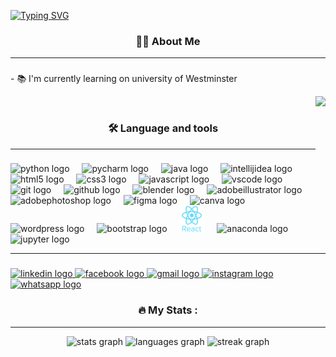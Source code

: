 <a href="https://git.io/typing-svg"><img src="https://readme-typing-svg.demolab.com?font=Fira+Code&weight=500&size=35&pause=1000&color=E6F717&background=FF003100&width=435&lines=Hi+%F0%9F%91%8B!+I'm+Bhathiya+%F0%9F%98%8E;Software+Engineer+Student%F0%9F%98%89;University+of+Westminster+%F0%9F%98%80;From+Sri+Lanka+%E2%9D%A4%EF%B8%8F%E2%80%8D%F0%9F%94%A5%E2%9D%A4%EF%B8%8F%E2%80%8D%F0%9F%94%A5" alt="Typing SVG" withd="100%"/> </a>
   
<h3 align="center">👩‍💻  About Me</h3>
<hr>

###
<div>
  <p align="left">- 📚 I'm currently learning on university of Westminster </p>
</div>

 <img height="200"  align="right" src="https://camo.githubusercontent.com/683e2187241c641430216c864ce93fc5a0e0dfb232c5a01d1c54b54d63aa8cb2/68747470733a2f2f63646e2e6472696262626c652e636f6d2f75736572732f313136323037372f73637265656e73686f74732f333834383931342f70726f6772616d6d65722e676966" />

<br>
<h3 align="center">🛠 Language and tools</h3>
<hr>

###

<div align="left">
  <img src="https://cdn.jsdelivr.net/gh/devicons/devicon/icons/python/python-original.svg" height="40" width="42" alt="python logo"  />
  <img width="12" />
  <img src="https://cdn.jsdelivr.net/gh/devicons/devicon/icons/pycharm/pycharm-original.svg" height="40" width="42" alt="pycharm logo"  />
  <img width="12" />
  <img src="https://cdn.jsdelivr.net/gh/devicons/devicon/icons/java/java-original.svg" height="40" width="42" alt="java logo"  />
  <img width="12" />
  <img src="https://skillicons.dev/icons?i=idea" height="40" width="42" alt="intellijidea logo"  />
  <img width="12" />
  <img src="https://cdn.jsdelivr.net/gh/devicons/devicon/icons/html5/html5-original.svg" height="40" width="42" alt="html5 logo"  />
  <img width="12" />
  <img src="https://cdn.jsdelivr.net/gh/devicons/devicon/icons/css3/css3-original.svg" height="40" width="42" alt="css3 logo"  />
  <img width="12" />
  <img src="https://cdn.jsdelivr.net/gh/devicons/devicon/icons/javascript/javascript-original.svg" height="40" width="42" alt="javascript logo"/>
  <img width="12" />
  <img src="https://cdn.jsdelivr.net/gh/devicons/devicon/icons/vscode/vscode-original.svg" height="40" width="42" alt="vscode logo"  />
  <img width="12" />
  <img src="https://cdn.jsdelivr.net/gh/devicons/devicon/icons/git/git-original.svg" height="40" width="42" alt="git logo"  />
  <img width="12" />
  <img src="https://skillicons.dev/icons?i=github" height="40" width="42" alt="github logo"  />
  <img width="12" />
  
  <img src="https://cdn.jsdelivr.net/gh/devicons/devicon/icons/blender/blender-original.svg" height="40" alt="blender logo"  />
  <img width="12" />
  <img src="https://skillicons.dev/icons?i=ai" height="40" width="42" alt="adobeillustrator logo"  />
  <img width="12" />
  <img src="https://skillicons.dev/icons?i=ps" height="40"  width="42" alt="adobephotoshop logo"  />
  <img width="12" />
  <img src="https://cdn.jsdelivr.net/gh/devicons/devicon/icons/figma/figma-original.svg" height="40" width="42" alt="figma logo"  />
  <img width="12" />
  <img src="https://cdn.jsdelivr.net/gh/devicons/devicon/icons/canva/canva-original.svg" height="40" width="42" alt="canva logo"  />
  <img width="12" />
  
  <img src="https://skillicons.dev/icons?i=wordpress" height="40" alt="wordpress logo"  />
  <img width="12" />
  <img src="https://cdn.jsdelivr.net/gh/devicons/devicon/icons/bootstrap/bootstrap-original.svg" height="40" width="42" alt="bootstrap logo"  />
  <img width="12"/>
  <img src="https://raw.githubusercontent.com/devicons/devicon/master/icons/react/react-original-wordmark.svg" alt="react" width="40" height="42"/> 
  <img width="12" />
  <img src="https://cdn.jsdelivr.net/gh/devicons/devicon/icons/anaconda/anaconda-original.svg" height="40" alt="anaconda logo"  />
  <img width="12" />
  <img src="https://cdn.jsdelivr.net/gh/devicons/devicon/icons/jupyter/jupyter-original.svg" height="40" alt="jupyter logo"  />
  <img width="12"/>
  
</div>

<hr>


###

<div align="left">
  <a href="https://www.linkedin.com/in/bhathiya-sahan-640a26253/" target="_blank">
    <img src="https://raw.githubusercontent.com/maurodesouza/profile-readme-generator/master/src/assets/icons/social/linkedin/default.svg" width="52" height="40" alt="linkedin logo"  />
  </a>
  <a href="https://web.facebook.com/bathiya.bathiya.395" target="_blank">
    <img src="https://raw.githubusercontent.com/maurodesouza/profile-readme-generator/master/src/assets/icons/social/facebook/default.svg" width="52" height="40" alt="facebook logo"  />
  </a>
  <a href="bhathiyasahanedu@gmail.com" target="_blank">
    <img src="https://raw.githubusercontent.com/maurodesouza/profile-readme-generator/master/src/assets/icons/social/gmail/default.svg" width="52" height="40" alt="gmail logo"  />
  </a>
  <a href="https://www.instagram.com/bhathi_br/" target="_blank">
    <img src="https://raw.githubusercontent.com/maurodesouza/profile-readme-generator/master/src/assets/icons/social/instagram/default.svg" width="52" height="40" alt="instagram logo"  />
  </a>
  <a href="0773434633" target="_blank">
    <img src="https://raw.githubusercontent.com/maurodesouza/profile-readme-generator/master/src/assets/icons/social/whatsapp/default.svg" width="52" height="40" alt="whatsapp logo"  />
  </a>

</div>


<h3 align="center">🔥   My Stats :</h3>
<hr>
  
 </div>



<div align="center">
  <img src="https://github-readme-stats.vercel.app/api?username=Bhathiya-sahan&hide_title=false&hide_rank=false&show_icons=true&include_all_commits=true&count_private=true&disable_animations=false&theme=dracula&locale=en&hide_border=false" height="150" alt="stats graph"  />
  <img src="https://github-readme-stats.vercel.app/api/top-langs?username=Bhathiya-sahan&locale=en&hide_title=false&layout=compact&card_width=320&langs_count=5&theme=dracula&hide_border=false" height="150" alt="languages graph"  />

  <img src="https://streak-stats.demolab.com?user=Bhathiya-sahan&global=en&mode=daily&theme=dark&hide_border=false&border_radius=5&order=3" height="150" alt="streak graph"/>
</div>
  

  


